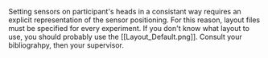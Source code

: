 Setting sensors on participant's heads in a consistant way requires an explicit representation of the sensor positioning. For this reason, layout files must be specified for every experiment. If you don't know what layout to use, you should probably use the [[Layout_Default.png]]. Consult your bibliograhpy, then your supervisor.